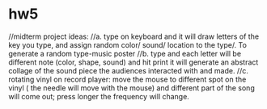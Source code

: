 # hw5
//midterm project ideas:
//a. type on keyboard and it will draw letters of the key you type, and assign random color/ sound/ location to the type/. To generate a random type-music poster
//b. type and each letter will be different note (color, shape, sound) and hit print it will generate an abstract collage of the sound piece the audiences interacted with and made.
//c. rotating vinyl on record player: move the mouse to different spot on the vinyl ( the needle will move with the mouse) and different part of the song will come out; press longer the frequency will change.
